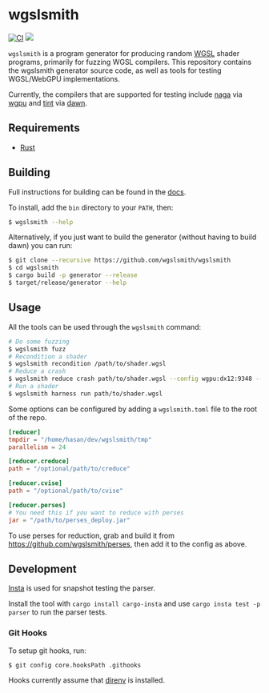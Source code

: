 # wgslsmith

[![CI](https://github.com/wgslsmith/wgslsmith/actions/workflows/ci.yml/badge.svg)](https://github.com/wgslsmith/wgslsmith/actions/workflows/ci.yml)
[![](https://img.shields.io/badge/docs-wgslsmith.github.io-orange)](https://wgslsmith.github.io)

`wgslsmith` is a program generator for producing random [WGSL](https://www.w3.org/TR/WGSL/) shader programs, primarily for fuzzing WGSL compilers. This repository contains the wgslsmith generator source code, as well as tools for testing WGSL/WebGPU implementations.

Currently, the compilers that are supported for testing include [naga](https://github.com/gfx-rs/naga) via [wgpu](https://github.com/gfx-rs/wgpu) and [tint](https://dawn.googlesource.com/tint) via [dawn](https://dawn.googlesource.com/dawn).

## Requirements

- [Rust](https://rustup.rs/)

## Building

Full instructions for building can be found in the [docs](https://wgslsmith.github.io/building.html).

To install, add the `bin` directory to your `PATH`, then:

```sh
$ wgslsmith --help
```

Alternatively, if you just want to build the generator (without having to build dawn) you can run:

```sh
$ git clone --recursive https://github.com/wgslsmith/wgslsmith
$ cd wgslsmith
$ cargo build -p generator --release
$ target/release/generator --help
```

## Usage

All the tools can be used through the `wgslsmith` command:

```sh
# Do some fuzzing
$ wgslsmith fuzz
# Recondition a shader
$ wgslsmith recondition /path/to/shader.wgsl
# Reduce a crash
$ wgslsmith reduce crash path/to/shader.wgsl --config wgpu:dx12:9348 --regex '...'
# Run a shader
$ wgslsmith harness run path/to/shader.wgsl
```

Some options can be configured by adding a `wgslsmith.toml` file to the root of the repo.

```toml
[reducer]
tmpdir = "/home/hasan/dev/wgslsmith/tmp"
parallelism = 24

[reducer.creduce]
path = "/optional/path/to/creduce"

[reducer.cvise]
path = "/optional/path/to/cvise"

[reducer.perses]
# You need this if you want to reduce with perses
jar = "/path/to/perses_deploy.jar"
```

To use perses for reduction, grab and build it from https://github.com/wgslsmith/perses, then add it to the config as above.

## Development

[Insta](https://github.com/mitsuhiko/insta) is used for snapshot testing the parser.

Install the tool with `cargo install cargo-insta` and use `cargo insta test -p parser` to run the parser tests.

### Git Hooks

To setup git hooks, run:

```
$ git config core.hooksPath .githooks
```

Hooks currently assume that [direnv](https://direnv.net/) is installed.
